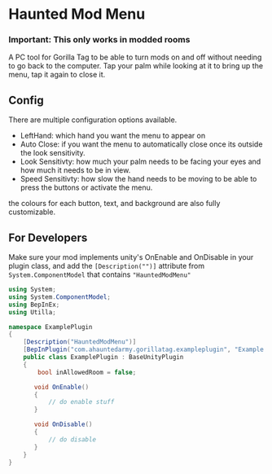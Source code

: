 # Haunted Mod Menu
### **Important:** This only works in modded rooms
A PC tool for Gorilla Tag to be able to turn mods on and off without needing to go back to the computer. Tap your palm while looking at it to bring up the menu, tap it again to close it.

## Config
There are multiple configuration options available.
- LeftHand: which hand you want the menu to appear on
- Auto Close: if you want the menu to automatically close once its outside the look sensitivity.
- Look Sensitivty: how much your palm needs to be facing your eyes and how much it needs to be in view.
- Speed Sensitivty: how slow the hand needs to be moving to be able to press the buttons or activate the menu.

the colours for each button, text, and background are also fully customizable.

## For Developers
Make sure your mod implements unity's OnEnable and OnDisable in your plugin class, and add the `[Description("")]` attribute from `System.ComponentModel` that contains `"HauntedModMenu"`
```cs
using System;
using System.ComponentModel;
using BepInEx;
using Utilla;

namespace ExamplePlugin
{
    [Description("HauntedModMenu")]
    [BepInPlugin("com.ahauntedarmy.gorillatag.exampleplugin", "Example Plugin", "1.0.0")]
    public class ExamplePlugin : BaseUnityPlugin
    {
        bool inAllowedRoom = false;

       void OnEnable()
       {
           // do enable stuff
       }

       void OnDisable()
       {
           // do disable
       }
    }
}
```
